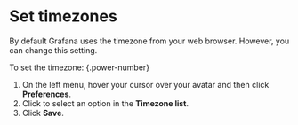 # Set timezones

By default Grafana uses the timezone from your web browser. However, you can change this setting.

To set the timezone:
{.power-number}

1. On the left menu, hover your cursor over your avatar and then click **Preferences**.
2. Click to select an option in the **Timezone list**.
3. Click **Save**.

